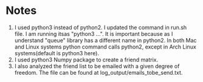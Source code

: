 # Notes
1. I used python3 instead of python2. I updated the command in run.sh file. I am running itsas "python3 ...". It is important because as I understand "queue" library has a different name in python2. In both Mac and Linux systems python command calls python2, except in Arch Linux systems(default is python3 here).
2. I used python3 Numpy package to create a friend matrix.
3. I also analyzed the friend list to be emailed with a given degree of freedom. The file can be found at log\_output/emails\_tobe\_send.txt.
